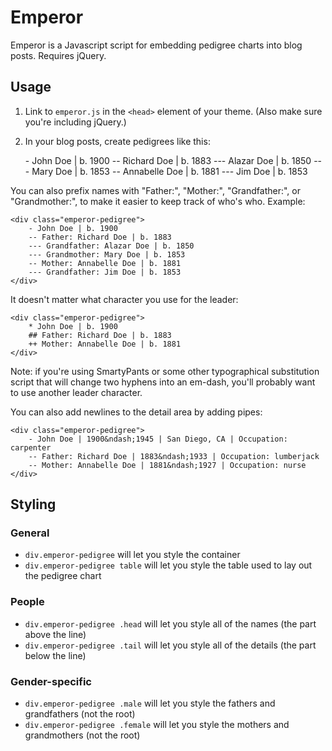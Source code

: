# Emperor

Emperor is a Javascript script for embedding pedigree charts into blog posts. Requires jQuery.

## Usage

1. Link to `emperor.js` in the `<head>` element of your theme. (Also make sure you're including jQuery.)
2. In your blog posts, create pedigrees like this:

	<div class="emperor-pedigree">
		- John Doe | b. 1900
		-- Richard Doe | b. 1883
		--- Alazar Doe | b. 1850
		--- Mary Doe | b. 1853
		-- Annabelle Doe | b. 1881
		--- Jim Doe | b. 1853
	</div>

You can also prefix names with "Father:", "Mother:", "Grandfather:", or "Grandmother:", to make it easier to keep track of who's who. Example:

	<div class="emperor-pedigree">
		- John Doe | b. 1900
		-- Father: Richard Doe | b. 1883
		--- Grandfather: Alazar Doe | b. 1850
		--- Grandmother: Mary Doe | b. 1853
		-- Mother: Annabelle Doe | b. 1881
		--- Grandfather: Jim Doe | b. 1853
	</div>

It doesn't matter what character you use for the leader:

	<div class="emperor-pedigree">
		* John Doe | b. 1900
		## Father: Richard Doe | b. 1883
		++ Mother: Annabelle Doe | b. 1881
	</div>

Note: if you're using SmartyPants or some other typographical substitution script that will change two hyphens into an em-dash, you'll probably want to use another leader character.

You can also add newlines to the detail area by adding pipes:

	<div class="emperor-pedigree">
		- John Doe | 1900&ndash;1945 | San Diego, CA | Occupation: carpenter
		-- Father: Richard Doe | 1883&ndash;1933 | Occupation: lumberjack
		-- Mother: Annabelle Doe | 1881&ndash;1927 | Occupation: nurse
	</div>

## Styling

### General

* `div.emperor-pedigree` will let you style the container
* `div.emperor-pedigree table` will let you style the table used to lay out the pedigree chart

### People

* `div.emperor-pedigree .head` will let you style all of the names (the part above the line)
* `div.emperor-pedigree .tail` will let you style all of the details (the part below the line)

### Gender-specific

* `div.emperor-pedigree .male` will let you style the fathers and grandfathers (not the root)
* `div.emperor-pedigree .female` will let you style the mothers and grandmothers (not the root)
